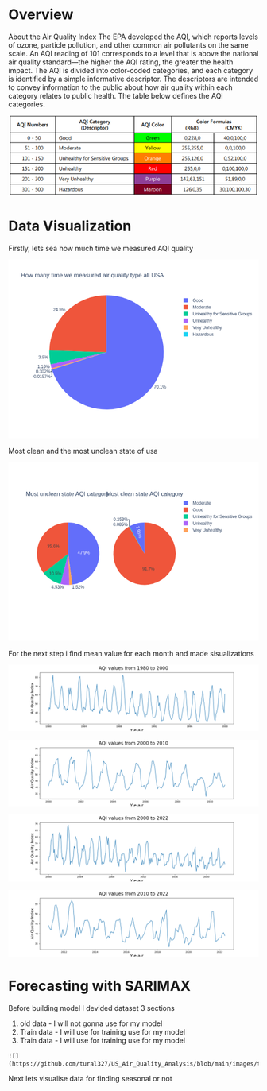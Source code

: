 # Overview

About the Air Quality Index
The EPA developed the AQI, which reports levels of ozone, particle pollution, and other common air pollutants on the same scale. An AQI reading of 101 corresponds to a level that is above the national air quality standard—the higher the AQI rating, the greater the health impact. The AQI is divided into color-coded categories, and each category is identified by a simple informative descriptor. The descriptors are intended to convey information to the public about how air quality within each category relates to public health. The table below defines the AQI categories.

![](https://github.com/tural327/US_Air_Quality_Analysis/blob/main/images/overall.PNG)

# Data Visualization

Firstly, lets sea how much time we measured AQI quality


 ![](https://github.com/tural327/US_Air_Quality_Analysis/blob/main/images/AQI_USA.png)
 
Most clean and the most unclean state of usa

 ![](https://github.com/tural327/US_Air_Quality_Analysis/blob/main/images/min_max_AQI.png)
 
 For the next step i find mean value for each month and made sisualizations
 
 
  ![](https://github.com/tural327/US_Air_Quality_Analysis/blob/main/images/1980_2000.png)
  
  ![](https://github.com/tural327/US_Air_Quality_Analysis/blob/main/images/2000_2010.png)
   
 ![](https://github.com/tural327/US_Air_Quality_Analysis/blob/main/images/2000_2022.png)
    
  ![](https://github.com/tural327/US_Air_Quality_Analysis/blob/main/images/2010_2022.png)
  
  # Forecasting with SARIMAX
  
  Before building model I devided dataset 3 sections 
  1. old data - I will not gonna use for my model 
  2. Train data - I will use for training use for my model 
  3. Train data - I will use for training use for my model 
  
    ![](https://github.com/tural327/US_Air_Quality_Analysis/blob/main/images/train_test_split.png)
    
   Next lets visualise data for finding seasonal or not 
